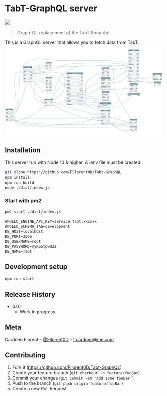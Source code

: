 # TabT-GraphQL server
![](https://github.com/Fllorent0D/Tabt-GraphQL/workflows/Build/badge.svg)
> Graph-QL replacement of the TabT Soap Api.

This is a GraphQL server that allows you to fetch data from TabT. 

![](voyager.png)

## Installation

This server run with Node 10 & higher. A .env file must be created.

```sh
git clone https://github.com/Fllorent0D/Tabt-GraphQL
npm install
npm run build
node ./dist/index.js
```

### Start with pm2

```sh
pm2 start ./dist/index.js
```
```dotenv
APOLLO_ENGINE_API_KEY=service:Tabt:xxxxxx
APOLLO_SCHEMA_TAG=development
DB_HOST=localhost
DB_PORT=3306
DB_USERNAME=root
DB_PASSWORD=myRootpwd32
DB_NAME=Tabt
```

## Development setup

```sh
npm run start
```

## Release History

* 0.0.1
    * Work in progress

## Meta

Cardoen Florent – [@Fllorent0D](https://twitter.com/fllorent0D) – f.cardoen@me.com

## Contributing

1. Fork it (<https://github.com/Fllorent0D/Tabt-GraphQL>)
2. Create your feature branch (`git checkout -b feature/fooBar`)
3. Commit your changes (`git commit -am 'Add some fooBar'`)
4. Push to the branch (`git push origin feature/fooBar`)
5. Create a new Pull Request
